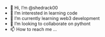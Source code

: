 - 👋 Hi, I’m @shedrack00
- 👀 I’m interested in learning code
- 🌱 I’m currently learning web3 development 
- 💞️ I’m looking to collaborate on pythont
- 📫 How to reach me ...

<!---
shedrack00/shedrack00 is a ✨ special ✨ repository because its `README.md` (this file) appears on your GitHub profile.
You can click the Preview link to take a look at your changes.
--->

